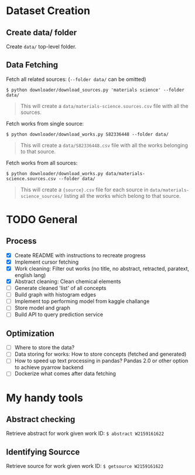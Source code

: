# Dataset Creation

## Create data/ folder

Create `data/` top-level folder.

## Data Fetching

Fetch all related sources: (`--folder data/` can be omitted)

`$ python downloader/download_sources.py 'materials science' --folder data/`

> This will create a `data/materials-science.sources.csv` file with all the sources.

Fetch works from single source:

`$ python downloader/download_works.py S82336448 --folder data/`

> This will create a `data/S82336448.csv` file with all the works belonging to that source.

Fetch works from all sources:

`$ python downloader/download_works.py data/materials-science.sources.csv --folder data/`

> This will create a `{source}.csv` file for each source in `data/materials-science_sources/` listing all the works which belong to that source.

# TODO General

## Process

- [x] Create README with instructions to recreate progress
- [x] Implement cursor fetching
- [x] Work cleaning: Filter out works (no title, no abstract, retracted, paratext, english lang)
- [x] Abstract cleaning: Clean chemical elements
- [ ] Generate cleaned 'list' of all concepts
- [ ] Build graph with histogram edges
- [ ] Implement top performing model from kaggle challange
- [ ] Store model and graph
- [ ] Build API to query prediction service

## Optimization

- [ ] Where to store the data?
- [ ] Data storing for works: How to store concepts (fetched and generated)
- [ ] How to speed up text processing in pandas? Pandas 2.0 or other option to achieve pyarrow backend
- [ ] Dockerize what comes after data fetching

# My handy tools

## Abstract checking

Retrieve abstract for work given work ID: `$ abstract W2159161622`

## Identifying Sourcce

Retrieve source for work given work ID: `$ getsource W2159161622`
